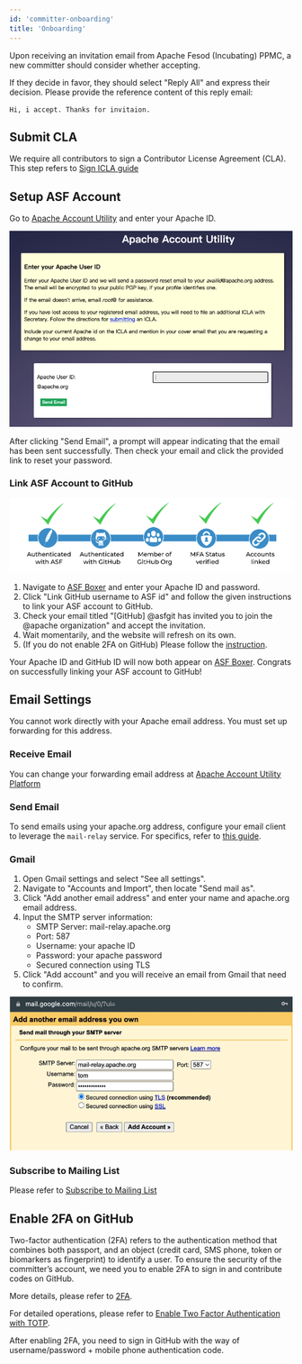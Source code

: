 ```yaml
---
id: 'committer-onboarding'
title: 'Onboarding'
---
```


Upon receiving an invitation email from Apache Fesod (Incubating) PPMC, a new committer should consider whether accepting.

If they decide in favor, they should select "Reply All" and express their decision. Please provide the reference content of this reply email:

```text
Hi, i accept. Thanks for invitaion.
```

## Submit CLA

We require all contributors to sign a Contributor License Agreement (CLA). This step refers to [Sign ICLA guide](./icla.md)

## Setup ASF Account

Go to [Apache Account Utility](https://id.apache.org/reset/enter) and enter your Apache ID.

![Reset Password](/img/community/reset-passwd.png)

After clicking "Send Email", a prompt will appear indicating that the email has been sent successfully. Then check your email and click the provided link to reset your password.

### Link ASF Account to GitHub

![Link GitHub](/img/community/link-github.png)

1. Navigate to [ASF Boxer](https://gitbox.apache.org/boxer/) and enter your Apache ID and password.
2. Click "Link GitHub username to ASF id" and follow the given instructions to link your ASF account to GitHub.
3. Check your email titled "[GitHub] @asfgit has invited you to join the @apache organization" and accept the invitation.
4. Wait momentarily, and the website will refresh on its own.
5. (If you do not enable 2FA on GitHub) Please follow the [instruction](https://docs.github.com/en/authentication/securing-your-account-with-two-factor-authentication-2fa/configuring-two-factor-authentication).

Your Apache ID and GitHub ID will now both appear on [ASF Boxer](https://gitbox.apache.org/boxer/). Congrats on successfully linking your ASF account to GitHub!

## Email Settings

You cannot work directly with your Apache email address. You must set up forwarding for this address.

### Receive Email

You can change your forwarding email address at [Apache Account Utility Platform](https://id.apache.org/)

### Send Email

To send emails using your apache.org address, configure your email client to leverage the `mail-relay` service. For specifics, refer to [this guide](https://infra.apache.org/committer-email.html).

### Gmail

1. Open Gmail settings and select "See all settings".
2. Navigate to "Accounts and Import", then locate "Send mail as".
3. Click "Add another email address" and enter your name and apache.org email address.
4. Input the SMTP server information:
    - SMTP Server: mail-relay.apache.org
    - Port: 587
    - Username: your apache ID
    - Password: your apache password
    - Secured connection using TLS
5. Click "Add account" and you will receive an email from Gmail that need to confirm.

![Gmail Setting](/img/community/gmail-setting.png)

### Subscribe to Mailing List

Please refer to [Subscribe to Mailing List](../index.md#how-to-subscribe-to-a-mailing-list)

## Enable 2FA on GitHub

Two-factor authentication (2FA) refers to the authentication method that combines both passport, and an object (credit card, SMS phone, token or biomarkers as fingerprint) to identify a user.
To ensure the security of the committer’s account, we need you to enable 2FA to sign in and contribute codes on GitHub.

More details, please refer to [2FA](https://help.github.com/articles/requiring-two-factor-authentication-in-your-organization/).

For detailed operations, please refer to [Enable Two Factor Authentication with TOTP](https://help.github.com/articles/configuring-two-factor-authentication-via-a-totp-mobile-app/).

After enabling 2FA, you need to sign in GitHub with the way of username/password + mobile phone authentication code.
